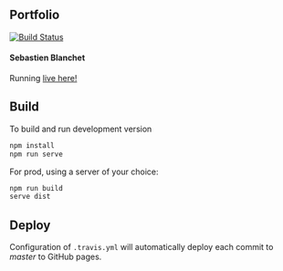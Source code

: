 ## Portfolio

[![Build Status](https://travis-ci.org/sebastienblanchet/portfolio.svg?branch=master)](https://travis-ci.org/sebastienblanchet/portfolio)

#### Sebastien Blanchet

Running [live here!](https://sebastienblanchet.github.io/portfolio/)

## Build

To build and run development version

```bash
npm install
npm run serve
```

For prod, using a server of your choice:

```bash
npm run build
serve dist
```

## Deploy

Configuration of  `.travis.yml` will automatically deploy each commit to *master* to GitHub pages.
